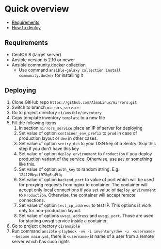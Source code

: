 # Quick overview

* [Requirements](#Requirements)
* [How to deploy](#Deploying)


## Requirements

* CentOS 8 (target server)
* Ansible version is 2.10 or newer
* Ansible community.docker collection
    * Use command `ansible-galaxy collection install community.docker` for installing it

## Deploying

1. Clone GitHub repo `https://github.com/AlmaLinux/mirrors.git`
2. Switch to branch `mirrors_service`
3. Go to project directory `ci/ansible/inventory`
4. Copy template inventory `template` to a new file
5. Fill the following items
    1. In section `mirrors_service` place an IP of server for deploying
    2. Set value of option `container_env_prefix` to `prod` in case of production layout or `dev` in other cases.
    3. Set value of option `sentry_dsn` to your DSN key of a Sentry. 
       Skip this step if you don't have this key
    4. Set value of option `deploy_environment` to `Production` if you deploy 
       production variant of the service. Otherwise, use `Dev` or something like this.
    5. Set value of option `auth_key` to random string. E.g. `124120bydf978g6sd9fg`
    6. Set value of option `backend_port` to value of port which will be used 
       for proxying requests from nginx to container. The container will 
       accept only local connections if you set value of `deploy_environment` to `Production`. 
       Otherwise, the container will accept remote connections. 
    7. Set value of option `test_ip_address` to test IP. This options is work only for non-production layout.
    8. Set value of options `uwsgi_address` and `uwsgi_port`. Those are used for starting uwsgi service inside a container.
6. Go to project directory `ci/ansible`
6. Run command `ansible-playbook -vv -i inventory/dev -u 
   <username> --become main.yml`, there is `<username>` is name of a user from a remote server which has sudo rights

